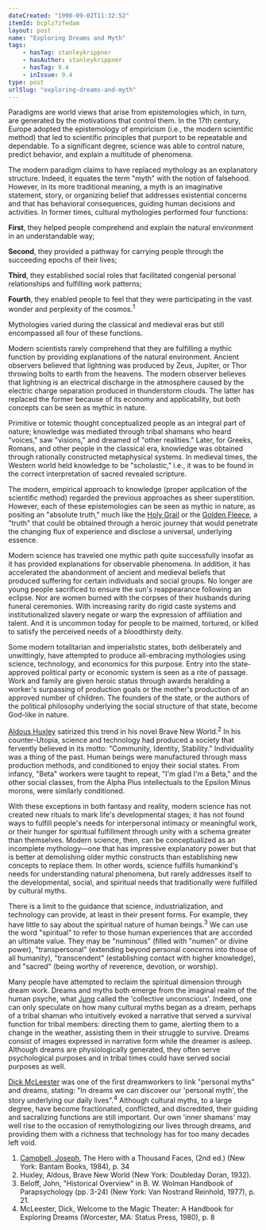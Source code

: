 ```yaml
---
dateCreated: "1990-09-02T11:32:52"
itemId: bcplz7zfedam
layout: post
name: "Exploring Dreams and Myth"
tags:
    - hasTag: stanleykrippner
    - hasAuthor: stanleykrippner
    - hasTag: 9.4
    - inIssue: 9.4
type: post
urlSlug: "exploring-dreams-and-myth"
---
```


Paradigms are world views that arise from epistemologies which, in turn, are generated by the motivations that control them. In the 17th century, Europe adopted the epistemology of empiricism (i.e., the modern scientific method) that led to scientific principles that purport to be repeatable and dependable. To a significant degree, science was able to control nature, predict behavior, and explain a multitude of phenomena.

The modern paradigm claims to have replaced mythology as an explanatory structure. Indeed, it equates the term "myth" with the notion of falsehood. However, in its more traditional meaning, a myth is an imaginative statement, story, or organizing belief that addresses existential concerns and that has behavioral consequences, guiding human decisions and activities. In former times, cultural mythologies performed four functions:

**First**, they helped people comprehend and explain the natural environment in an understandable way;

**Second**, they provided a pathway for carrying people through the succeeding epochs of their lives;

**Third**, they established social roles that facilitated congenial personal relationships and fulfilling work patterns;

**Fourth**, they enabled people to feel that they were participating in the vast wonder and perplexity of the cosmos.<sup>1</sup>

Mythologies varied during the classical and medieval eras but still encompassed all four of these functions.

Modern scientists rarely comprehend that they are fulfilling a mythic function by providing explanations of the natural environment. Ancient observers believed that lightning was produced by Zeus, Jupiter, or Thor throwing bolts to earth from the heavens. The modern observer believes that lightning is an electrical discharge in the atmosphere caused by the electric charge separation produced in thunderstorm clouds. The latter has replaced the former because of its economy and applicability, but both concepts can be seen as mythic in nature.

Primitive or totemic thought conceptualized people as an integral part of nature; knowledge was mediated through tribal shamans who heard "voices," saw "visions," and dreamed of "other realities." Later, for Greeks, Romans, and other people in the classical era, knowledge was obtained through rationally constructed metaphysical systems. In medieval times, the Western world held knowledge to be "scholastic," i.e., it was to be found in the correct interpretation of sacred revealed scripture.

The modern, empirical approach to knowledge (proper application of the scientific method) regarded the previous approaches as sheer superstition. However, each of these epistemologies can be seen as mythic in nature, as positing an "absolute truth," much like the [Holy Grail](https://en.wikipedia.org/wiki/Holy_Grail) or the [Golden Fleece](https://en.wikipedia.org/wiki/Golden_Fleece), a "truth" that could be obtained through a heroic journey that would penetrate the changing flux of experience and disclose a universal, underlying essence.

Modern science has traveled one mythic path quite successfully insofar as it has provided explanations for observable phenomena. In addition, it has accelerated the abandonment of ancient and medieval beliefs that produced suffering for certain individuals and social groups. No longer are young people sacrificed to ensure the sun's reappearance following an eclipse. Nor are women burned with the corpses of their husbands during funeral ceremonies. With increasing rarity do rigid caste systems and institutionalized slavery negate or warp the expression of affiliation and talent. And it is uncommon today for people to be maimed, tortured, or killed to satisfy the perceived needs of a bloodthirsty deity.

Some modern totalitarian and imperialistic states, both deliberately and unwittingly, have attempted to produce all-embracing mythologies using science, technology, and economics for this purpose. Entry into the state-approved political party or economic system is seen as a rite of passage. Work and family are given heroic status through awards heralding a worker's surpassing of production goals or the mother's production of an approved number of children. The founders of the state, or the authors of the political philosophy underlying the social structure of that state, become God-like in nature.

[Aldous Huxley](https://en.wikipedia.org/wiki/Aldous_Huxley) satirized this trend in his novel Brave New World.<sup>2</sup> In his counter-Utopia, science and technology had produced a society that fervently believed in its motto: "Community, Identity, Stability." Individuality was a thing of the past. Human beings were manufactured through mass production methods, and conditioned to enjoy their social states. From infancy, "Beta" workers were taught to repeat, "I'm glad I'm a Beta," and the other social classes, from the Alpha Plus intellectuals to the Epsilon Minus morons, were similarly conditioned.

With these exceptions in both fantasy and reality, modern science has not created new rituals to mark life's developmental stages; it has not found ways to fulfill people's needs for interpersonal intimacy or meaningful work, or their hunger for spiritual fulfillment through unity with a schema greater than themselves. Modern science, then, can be conceptualized as an incomplete mythology—one that has impressive explanatory power but that is better at demolishing older mythic constructs than establishing new concepts to replace them. In other words, science fulfills humankind's needs for understanding natural phenomena, but rarely addresses itself to the developmental, social, and spiritual needs that traditionally were fulfilled by cultural myths.

There is a limit to the guidance that science, industrialization, and technology can provide, at least in their present forms. For example, they have little to say about the spiritual nature of human beings.<sup>3</sup> We can use the word "spiritual" to refer to those human experiences that are accorded an ultimate value. They may be "numinous" (filled with "numen" or divine power), "transpersonal" (extending beyond personal concerns into those of all humanity), "transcendent" (establishing contact with higher knowledge), and "sacred" (being worthy of reverence, devotion, or worship).

Many people have attempted to reclaim the spiritual dimension through dream work. Dreams and myths both emerge from the imaginal realm of the human psyche, what [Jung](../topic~jung_and_dreams) called the 'collective unconscious'. Indeed, one can only speculate on how many cultural myths began as a dream, perhaps of a tribal shaman who intuitively evoked a narrative that served a survival function for tribal members: directing them to game, alerting them to a change in the weather, assisting them in their struggle to survive. Dreams consist of images expressed in narrative form while the dreamer is asleep. Although dreams are physiologically generated, they often serve psychological purposes and in tribal times could have served social purposes as well.

[Dick McLeester](../@dickmcleester) was one of the first dreamworkers to link "personal myths" and dreams, stating: "In dreams we can discover our 'personal myth', the story underlying our daily lives".<sup>4</sup> Although cultural myths, to a large degree, have become fractionated, conflicted, and discredited, their guiding and sacralizing functions are still important. Our own 'inner shamans' may well rise to the occasion of remythologizing our lives through dreams, and providing them with a richness that technology has for too many decades left void.

1. [Campbell, Joseph](https://en.wikipedia.org/wiki/Joseph_Campbell), The Hero with a Thousand Faces, (2nd ed.) (New York: Bantam Books, 1984), p. 34
2. Huxley, Aldous, Brave New World (New York: Doubleday Doran, 1932).
3. Beloff, John, "Historical Overview" in B. W. Wolman Handbook of Parapsychology (pp. 3-24) (New York: Van Nostrand Reinhold, 1977), p. 21.
4. McLeester, Dick, Welcome to the Magic Theater: A Handbook for Exploring Dreams (Worcester, MA: Status Press, 1980), p. 8
